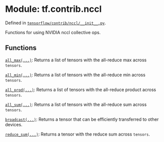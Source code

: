 <div itemscope itemtype="http://developers.google.com/ReferenceObject">
<meta itemprop="name" content="tf.contrib.nccl" />
</div>

# Module: tf.contrib.nccl



Defined in [`tensorflow/contrib/nccl/__init__.py`](https://www.tensorflow.org/code/tensorflow/contrib/nccl/__init__.py).

Functions for using NVIDIA nccl collective ops.


## Functions

[`all_max(...)`](../../tf/contrib/nccl/all_max.md): Returns a list of tensors with the all-reduce max across `tensors`.

[`all_min(...)`](../../tf/contrib/nccl/all_min.md): Returns a list of tensors with the all-reduce min across `tensors`.

[`all_prod(...)`](../../tf/contrib/nccl/all_prod.md): Returns a list of tensors with the all-reduce product across `tensors`.

[`all_sum(...)`](../../tf/contrib/nccl/all_sum.md): Returns a list of tensors with the all-reduce sum across `tensors`.

[`broadcast(...)`](../../tf/contrib/nccl/broadcast.md): Returns a tensor that can be efficiently transferred to other devices.

[`reduce_sum(...)`](../../tf/contrib/nccl/reduce_sum.md): Returns a tensor with the reduce sum across `tensors`.

